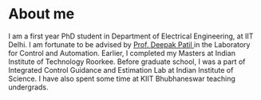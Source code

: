 # About me
I am a first year PhD student in Department of Electrical Engineering, at IIT Delhi. I am fortunate to be advised by [Prof. Deepak Patil ](http://web.iitd.ac.in/~deepakpatil/) in the Laboratory for Control and Automation. Earlier, I completed my Masters at Indian Institute of Technology Roorkee.
Before graduate school, I was a part of Integrated Control Guidance and Estimation Lab at Indian Institute of Science. 
I have also spent some time at KIIT Bhubhaneswar teaching undergrads.

